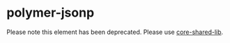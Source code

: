 # polymer-jsonp

Please note this element has been deprecated. Please use [core-shared-lib](https://github.com/Polymer/core-shared-lib).
